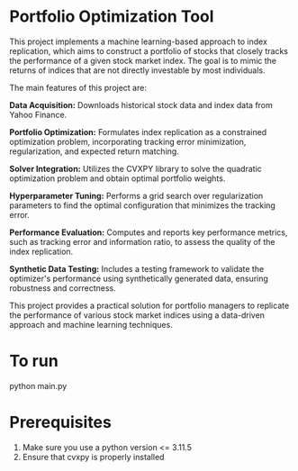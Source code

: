 # Portfolio Optimization Tool

This project implements a machine learning-based approach to index replication, which aims to construct a portfolio of stocks that closely tracks the performance of a given stock market index. The goal is to mimic the returns of indices that are not directly investable by most individuals.

The main features of this project are:

**Data Acquisition:** Downloads historical stock data and index data from Yahoo Finance.

**Portfolio Optimization:** Formulates index replication as a constrained optimization problem, incorporating tracking error minimization, regularization, and expected return matching.

**Solver Integration:** Utilizes the CVXPY library to solve the quadratic optimization problem and obtain optimal portfolio weights.

**Hyperparameter Tuning:** Performs a grid search over regularization parameters to find the optimal configuration that minimizes the tracking error.

**Performance Evaluation:** Computes and reports key performance metrics, such as tracking error and information ratio, to assess the quality of the index replication.

**Synthetic Data Testing:** Includes a testing framework to validate the optimizer's performance using synthetically generated data, ensuring robustness and correctness.

This project provides a practical solution for portfolio managers to replicate the performance of various stock market indices using a data-driven approach and machine learning techniques.


# To run
python main.py

# Prerequisites
1) Make sure you use a python version <= 3.11.5
2) Ensure that cvxpy is properly installed
